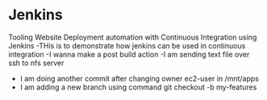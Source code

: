 # Jenkins
Tooling Website Deployment automation with Continuous Integration using Jenkins
-THis is to demonstrate how jenkins can be used in continuous integration
-I wanna make a post build action
-I am sending text file over ssh to nfs server
- I am doing another commit after changing owner ec2-user in /mnt/apps
- I am adding a new branch using command git checkout -b my-features
